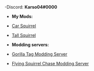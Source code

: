 -Discord: <b>Karso04#0000</b>

- <b>My Mods:</b>
- [Car Squirrel](https://github.com/Karso04/CarSquirrel)
- [Tall Squirrel](https://github.com/Karso04/TallSquirrel)

- <b>Modding servers:</b>
- [Gorilla Tag Modding Server](https://discord.gg/monkemod)
- [Flying Squirrel Chase Modding Server](https://discord.gg/uvKC7muxp2)

